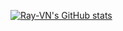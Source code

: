 [![Ray-VN's GitHub stats](https://github-readme-stats.vercel.app/api?username=Ray-VN)](https://github.com/anuraghazra/github-readme-stats)
